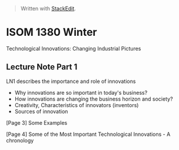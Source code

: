 


> Written with [StackEdit](https://stackedit.io/).

# ISOM 1380 Winter

Technological Innovations: Changing Industrial Pictures

## Lecture Note Part 1
LN1 describes the importance and role of innovations
- Why innovations are so important in today's business?
- How innovations are changing the business horizon and society?
- Creativity, Characteristics of innovators (inventors)
- Sources of innovation

[Page 3] Some Examples

[Page 4] Some of the Most Important Technological Innovations - A chronology


<!--stackedit_data:
eyJoaXN0b3J5IjpbLTE2MDMyNjU2NjEsLTU3Njc2OTY5MywyMD
IyNDc5NzM2LC0xNzQ4Mjk5MDgzLDg1MTEwMjEyNF19
-->
